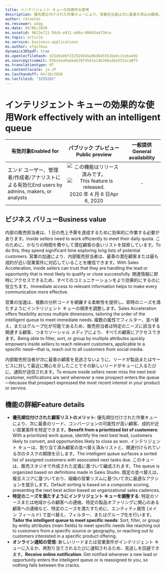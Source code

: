 ```yaml
---
title: インテリジェント キューの効果的な使用
description: 優先順位付けされた作業キューにより、営業担当者は次に最善の見込み顧客、コンバージョンの可能性が高い顧客、および成約する可能性が高い営業案件を特定できます。
author: relnotes
ms.reviewer: udag
ms.date: 04/06/2020
ms.assetid: 9623e711-58cb-e911-a96a-000d3a4f36ce
ms.topic: article
ms.service: business-applications
ms.author: efgilboa
dynamics365pdf: true
ms.openlocfilehash: d15dda86f332920416a9bd645553bebc3ceba492
ms.sourcegitcommit: 63b2eea9aebeb28f4541e14b396a3be552aca0f5
ms.translationtype: HT
ms.contentlocale: ja-JP
ms.lasthandoff: 04/10/2020
ms.locfileid: "3255202"
---
```

# <a name="work-effectively-with-an-intelligent-queue"></a><span data-ttu-id="35d03-103">インテリジェント キューの効果的な使用</span><span class="sxs-lookup"><span data-stu-id="35d03-103">Work effectively with an intelligent queue</span></span>


| <span data-ttu-id="35d03-104">有効対象</span><span class="sxs-lookup"><span data-stu-id="35d03-104">Enabled for</span></span>    |  <span data-ttu-id="35d03-105">パブリック プレビュー</span><span class="sxs-lookup"><span data-stu-id="35d03-105">Public preview</span></span> | <span data-ttu-id="35d03-106">一般提供</span><span class="sxs-lookup"><span data-stu-id="35d03-106">General availability</span></span> | 
| ---------- | :----------: |:----------: |
|<span data-ttu-id="35d03-107">エンド ユーザー、管理者/作成者/アナリストによる有効化</span><span class="sxs-lookup"><span data-stu-id="35d03-107">End users by admins, makers, or analysts</span></span>|<span data-ttu-id="35d03-108">![この機能はリリース済みです。](/dynamics365-release-plan/media/green-checkmark.png "この機能はリリース済みです。")</span><span class="sxs-lookup"><span data-stu-id="35d03-108">![This feature is released.](/dynamics365-release-plan/media/green-checkmark.png "This feature is released.")</span></span> <span data-ttu-id="35d03-109">2020 年 4 月 6 日</span><span class="sxs-lookup"><span data-stu-id="35d03-109">Apr 6, 2020</span></span>| -|


## <a name="business-value"></a><span data-ttu-id="35d03-110">ビジネス バリュー</span><span class="sxs-lookup"><span data-stu-id="35d03-110">Business value</span></span>
<!-- bv start -->
<span data-ttu-id="35d03-111">内部の販売担当者は、1 日の売上予算を達成するために効率的に作業する必要があります。</span><span class="sxs-lookup"><span data-stu-id="35d03-111">Inside sellers need to work efficiently to meet their daily quota.</span></span> <span data-ttu-id="35d03-112">このために、かなりの時間を費やして潜在顧客の長いリストを探索しています。</span><span class="sxs-lookup"><span data-stu-id="35d03-112">To do this, they spend significant time exploring long lists of potential customers.</span></span> <span data-ttu-id="35d03-113">営業の加速により、内部販売担当者は、最善の潜在顧客または最も成約が近い営業案件に対応していることを確信できます。</span><span class="sxs-lookup"><span data-stu-id="35d03-113">With Sales Acceleration, inside sellers can trust that they are handling the lead or opportunity that is most likely to qualify or close successfully.</span></span> <span data-ttu-id="35d03-114">関連情報に即時にアクセスできるため、すべてのコミュニケーションをより効果的にするのに役立ちます。</span><span class="sxs-lookup"><span data-stu-id="35d03-114">Immediate access to relevant information helps to make every communication more effective.</span></span> 

<span data-ttu-id="35d03-115">営業の加速は、複数の分析コードを網羅する柔軟性を提供し、即時のニーズを満たすようにインテリジェント キューの順序を調整します。</span><span class="sxs-lookup"><span data-stu-id="35d03-115">Sales Acceleration offers flexibility across multiple dimensions, tailoring the order of the intelligent queue to meet immediate needs.</span></span> <span data-ttu-id="35d03-116">複数の属性でフィルター、並べ替え、またはグループ化が可能であるため、販売担当者は特定のニーズに該当する関連する顧客、つまりソーシャル メディアにより、すべての顧客にアクセスできます。</span><span class="sxs-lookup"><span data-stu-id="35d03-116">Being able to filter, sort, or group by multiple attributes quickly empowers inside sellers to reach relevant customers, applicable to a specific need—that is, reach out to all customers from social media.</span></span> 

<span data-ttu-id="35d03-117">内部販売担当者が次に最善の顧客を見逃さないように、リードが製品またはサービスに対して最近に関心を示したことでその新しいリードがキューに入るたびに、通知が送信されます。</span><span class="sxs-lookup"><span data-stu-id="35d03-117">To ensure inside sellers never miss the next best customer, notifications are sent whenever a new prospect enters the queue—because that prospect expressed the most recent interest in your product or service.</span></span>
<!-- bv end -->



## <a name="feature-details"></a><span data-ttu-id="35d03-118">機能の詳細</span><span class="sxs-lookup"><span data-stu-id="35d03-118">Feature details</span></span>
<!--feature detail start -->
- <span data-ttu-id="35d03-119">**優先順位付けされた顧客リストのメリット**: 優先順位付けされた作業キューにより、次に最善のリード、コンバージョンの可能性が高い顧客、成約が近い営業案件を特定できます。</span><span class="sxs-lookup"><span data-stu-id="35d03-119">**Benefit from a prioritized list of customers**: With a prioritized work queue, identify the next best lead, customers likely to convert, and opportunities likely to close as won.</span></span> <span data-ttu-id="35d03-120">インテリジェント キューは、割り当て済み顧客の並べ替え済みリストと、関連付けられている次のタスクの期限を示します。</span><span class="sxs-lookup"><span data-stu-id="35d03-120">The intelligent queue surfaces a sorted list of assigned customers with associated next tasks due.</span></span> <span data-ttu-id="35d03-121">このキューは、販売スタジオで作成された定義に基づいて編成されます。</span><span class="sxs-lookup"><span data-stu-id="35d03-121">The queue is organized based on definitions made in Sales Studio.</span></span> <span data-ttu-id="35d03-122">既定の並べ替えは、複合スコアに基づいており、組織の営業リズムに基づいて次に最適なアクションを提示します。</span><span class="sxs-lookup"><span data-stu-id="35d03-122">Default sorting is based on a composite scoring, presenting the next best action based on organizational sales cadences.</span></span>
- <span data-ttu-id="35d03-123">**特定のニーズを満たすようにインテリジェント キューを調整する**: 特定のソースまたは地域からの顧客への連絡、特定の製品オファリングに関心のある顧客への連絡など、特定のニーズを満たすために、エンティティ属性 (メイン フィールド) で並べ替え、フィルター、またはグループ化を行います。</span><span class="sxs-lookup"><span data-stu-id="35d03-123">**Tailor the intelligent queue to meet specific needs**: Sort, filter, or group by entity attributes (main fields) to meet specific needs like reaching out to customers from a specific source or geography, or reaching out to customers interested in a specific product offering.</span></span>
- <span data-ttu-id="35d03-124">**オンライン通知の受信**: 新しいリードまたは営業案件がインテリジェント キューに入るか、再割り当てされるたびに通知されるため、見逃しを回避できます。</span><span class="sxs-lookup"><span data-stu-id="35d03-124">**Receive online notification**: Get notified whenever a new lead or opportunity enters the intelligent queue or is reassigned to you, so nothing falls between the cracks.</span></span>
<!--feature detail end -->

<!--![Work queue](media/work-queue-form.png "Work queue")-->
<!-- Picture 1 -->








